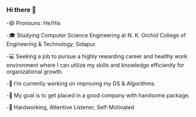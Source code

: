 ### Hi there 👋


-😄   Pronouns: He/His

-🎓   Studying Computer Science Engineering at N. K. Orchid College of Engineering & Technology, Solapur.

-💻   Seeking a job to pursue a highly rewarding career and healthy work environment where I can utilize my skills and knowledge efficiently for organizational growth.

-🔭   I’m currently working on improving my DS & Algorithms.

-🎯   My goal is to get placed in a good company with handsome package.

-🌱   Hardworking, Attentive Listener, Self-Motivated
